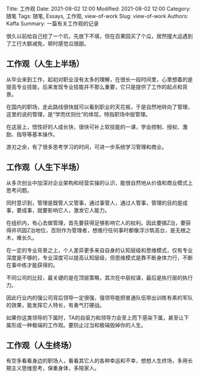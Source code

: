 Title: 工作观
Date: 2021-08-02 12:00
Modified: 2021-08-02 12:00
Category: 随笔
Tags: 随笔, Essays, 工作观, view-of-work
Slug: view-of-work
Authors: Kaffa
Summary: 一篇有关工作观的记录


很久以前给自己挖了一个坑，先放下不填，但在百果园买了个瓜，居然撞大运遇到了工行大额减免，顿时感觉瓜很甜。

## 工作观（人生上半场）

从毕业来到工作，起初对职业没有太多的理解，在很长一段时间里，心里想着的是提高专业技能，后来发现专业技能并不那么重要，它只是提供了工作的起点和背景。

在国内的职场，走此路线很快就可以看到职业的天花板，于是自然地转向了管理，这里的说的管理，是“学而优则仕”的体现，特指职场中层管理。

在这层上，悟性好的人成长快，很快可补上软技能的一课，学会控制、授权、激励、指导等基本操作。

游刃之余，有了很多思考学习的时间，可进一步系统学习管理和商业。

## 工作观（人生下半场）

从多次创业中加深对企业架构和经营实操的认识，能很自然地从价值和商业模式上思考问题。

同时意识到，管理是既管人又管事，通过事管人，通过人管事，管理的目的是成事，要成事，就要影响它人，激发它人能力。

在组织内，有心去做管理，首先要获得足够影响它人的权利。因此要搞Z治，要获得并巩固Z治地位，否则作为管理者，想推行任何事时都像浮沙筑高台，是无根之木，难长久。

在一定的专业背景之上，个人差异更多来自自身的认知层级和思维模式，仅有专业深度是不够的，专业深度可以提高认知层级，但思维模式是靠不断身体力行，不断在事中练才能获得的。

不同公司的比较，最关键的是在顶层策略，其次在中层权谋，最后是执行层的执行力。

因此行业内的强公司背后领导一定很强，强领导能把普通队伍带出训练有素的军队的效果，能发挥它人特长，有勇气打硬战。

如果你这类领导的下属时，TA的自驱力和领导力会至上而下感染下属，甚至让下属形成一种极端的工作观。要防止过当和极端毁掉你的人生。

## 工作观（人生终场）

有空多看看身边的职场人，看看其它人的各种幸运和不幸，想想人生终场，多用长期主义思维思考，保重身体，多陪家人。